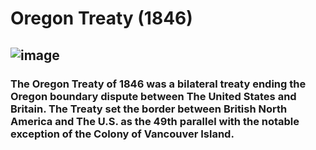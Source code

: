 # Oregon Treaty (1846)
## ![image](http://projects.leadr.msu.edu/usforeignrelations/files/original/fdb9aace78f6a621c5addada889e7bf9.jpg)
### The Oregon Treaty of 1846 was a bilateral treaty ending the Oregon boundary dispute between The United States and Britain. The Treaty set the border between British North America and The U.S. as the 49th parallel with the notable exception of the Colony of Vancouver Island.
